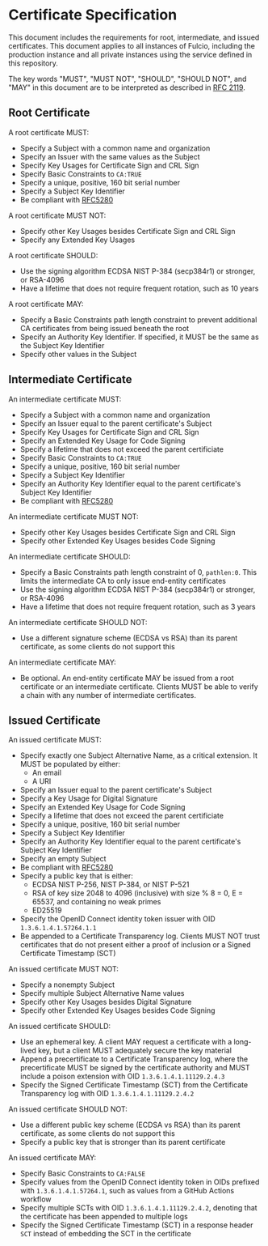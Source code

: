 # Certificate Specification

This document includes the requirements for root, intermediate, and issued certificates.
This document applies to all instances of Fulcio, including the production instance and
all private instances using the service defined in this repository.

The key words "MUST", "MUST NOT", "SHOULD", "SHOULD NOT", and "MAY" in this document are
to be interpreted as described in [RFC 2119](https://www.ietf.org/rfc/rfc2119.txt).

## Root Certificate

A root certificate MUST:

* Specify a Subject with a common name and organization
* Specify an Issuer with the same values as the Subject
* Specify Key Usages for Certificate Sign and CRL Sign
* Specify Basic Constraints to `CA:TRUE`
* Specify a unique, positive, 160 bit serial number
* Specify a Subject Key Identifier
* Be compliant with [RFC5280](https://datatracker.ietf.org/doc/html/rfc5280)

A root certificate MUST NOT:

* Specify other Key Usages besides Certificate Sign and CRL Sign
* Specify any Extended Key Usages

A root certificate SHOULD:

* Use the signing algorithm ECDSA NIST P-384 (secp384r1) or stronger, or RSA-4096
* Have a lifetime that does not require frequent rotation, such as 10 years

A root certificate MAY:

* Specify a Basic Constraints path length constraint to prevent additional CA certificates
  from being issued beneath the root
* Specify an Authority Key Identifier. If specified, it MUST be the same as the Subject Key Identifier
* Specify other values in the Subject

## Intermediate Certificate

An intermediate certificate MUST:

* Specify a Subject with a common name and organization
* Specify an Issuer equal to the parent certificate's Subject
* Specify Key Usages for Certificate Sign and CRL Sign
* Specify an Extended Key Usage for Code Signing
* Specify a lifetime that does not exceed the parent certificiate
* Specify Basic Constraints to `CA:TRUE`
* Specify a unique, positive, 160 bit serial number
* Specify a Subject Key Identifier
* Specify an Authority Key Identifier equal to the parent certificate's Subject Key Identifier 
* Be compliant with [RFC5280](https://datatracker.ietf.org/doc/html/rfc5280)

An intermediate certificate MUST NOT:

* Specify other Key Usages besides Certificate Sign and CRL Sign
* Specify other Extended Key Usages besides Code Signing

An intermediate certificate SHOULD:

* Specify a Basic Constraints path length constraint of 0, `pathlen:0`. This limits the intermediate
  CA to only issue end-entity certificates
* Use the signing algorithm ECDSA NIST P-384 (secp384r1) or stronger, or RSA-4096
* Have a lifetime that does not require frequent rotation, such as 3 years

An intermediate certificate SHOULD NOT:

* Use a different signature scheme (ECDSA vs RSA) than its parent certificate, as some clients do not support this

An intermediate certificate MAY:

* Be optional. An end-entity certificate MAY be issued from a root certificate or an intermediate certificate.
  Clients MUST be able to verify a chain with any number of intermediate certificates.

## Issued Certificate

An issued certificate MUST:

* Specify exactly one Subject Alternative Name, as a critical extension. It MUST be populated by either:
   * An email
   * A URI
* Specify an Issuer equal to the parent certificate's Subject
* Specify a Key Usage for Digital Signature 
* Specify an Extended Key Usage for Code Signing
* Specify a lifetime that does not exceed the parent certificiate
* Specify a unique, positive, 160 bit serial number
* Specify a Subject Key Identifier
* Specify an Authority Key Identifier equal to the parent certificate's Subject Key Identifier 
* Specify an empty Subject
* Be compliant with [RFC5280](https://datatracker.ietf.org/doc/html/rfc5280)
* Specify a public key that is either:
   * ECDSA NIST P-256, NIST P-384, or NIST P-521
   * RSA of key size 2048 to 4096 (inclusive) with size % 8 = 0, E = 65537, and containing no weak primes
   * ED25519
* Specify the OpenID Connect identity token issuer with OID `1.3.6.1.4.1.57264.1.1`
* Be appended to a Certificate Transparency log. Clients MUST NOT trust certificates that do not present
  either a proof of inclusion or a Signed Certificate Timestamp (SCT)

An issued certificate MUST NOT:

* Specify a nonempty Subject
* Specify multiple Subject Alternative Name values
* Specify other Key Usages besides Digital Signature
* Specify other Extended Key Usages besides Code Signing

An issued certificate SHOULD:

* Use an ephemeral key. A client MAY request a certificate with a long-lived key, but a client MUST
  adequately secure the key material
* Append a precertificate to a Certificate Transparency log, where the precertificate MUST be signed by the certificate authority
  and MUST include a poison extension with OID `1.3.6.1.4.1.11129.2.4.3`
* Specify the Signed Certificate Timestamp (SCT) from the Certificate Transparency log with OID `1.3.6.1.4.1.11129.2.4.2`

An issued certificate SHOULD NOT:

* Use a different public key scheme (ECDSA vs RSA) than its parent certificate, as some clients do not support this
* Specify a public key that is stronger than its parent certificate

An issued certificate MAY:

* Specify Basic Constraints to `CA:FALSE`
* Specify values from the OpenID Connect identity token in OIDs prefixed with `1.3.6.1.4.1.57264.1`,
  such as values from a GitHub Actions workflow
* Specify multiple SCTs with OID `1.3.6.1.4.1.11129.2.4.2`, denoting that the certificate has been appended to multiple logs
* Specify the Signed Certificate Timestamp (SCT) in a response header `SCT` instead of embedding the SCT in the certificate